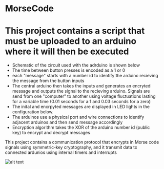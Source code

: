 # MorseCode
# This project contains a script that must be uploaded to an arduino where it will then be executed 

- Schematic of the circuit used with the adrduino is shown below
- The time between button presses is encoded as a 1 or 0
- each "message" starts with a number id to identify the arduino 
recieving the message from the button inputs
- The central arduino then takes the inputs and generates an encryted 
message and outputs the signal to the recieving arduino. Signals are send 
from one "computer" to another using voltage fluctuations lasting for a 
variable time (0.01 seconds for a 1 and 0.03 seconds for a zero)
- The inital and encrpyted messages are displayed in LED lights in the 
configuration below.
- The arduinos use a physical port and wire connections to identify 
adjacent arduinos and then send message accordingly
- Encryption algorithm takes the XOR of the arduino number id 
(public key) to encrypt and decrypt messages
                  
             
This project contains a communication protocol that encrypts in Morse code signals using
symmetric-key cryptography, and it transmit data to connected ardunios using internal timers and interrupts


![alt text](https://https://github.com/mabdinur/MC_ENCRYPTION/schematic.png)
